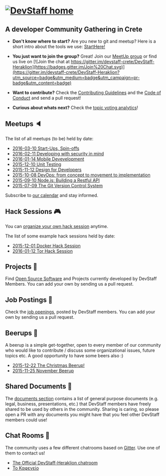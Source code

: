 # [![DevStaff home](images/logo.png)](http://www.devstaff.gr)
## A developer Community Gathering in Crete

* **Don't know where to start?** Are you new to git and meetup? Here is a short intro about the tools we use: [StartHere!](StartHere.md)

* **You just want to join the group?** Great!
  Join our [MeetUp group](http://www.meetup.com/DevStaff-A-Developer-Community-Gathering-In-Crete/) or find us live on [![Join the chat at https://gitter.im/devstaff-crete/DevStaff-Heraklion](https://badges.gitter.im/Join%20Chat.svg)](https://gitter.im/devstaff-crete/DevStaff-Heraklion?utm_source=badge&utm_medium=badge&utm_campaign=pr-badge&utm_content=badge)

* **Want to contribute?** Check the [Contributing Guidelines](CONTRIBUTING.md)
  and the [Code of Conduct](CodeOfConduct.md) and send a pull request!
* **Curious about whats next?** Check the [topic voting analytics](http://analytics.devstaff.gr)!

## Meetups :speaker:

The list of all meetups (to be) held by date:

* [2016-03-10 Start-Ups, Spin-offs](https://github.com/devstaff-crete/meetup08-Startups)
* [2016-02-11 Developing with security in mind](https://github.com/devstaff-crete/meetup07-Security)
* [2016-01-14 Mobile Devevelopment](https://github.com/devstaff-crete/meetup06-MobileDev)
* [2015-12-10 Unit Testing](https://github.com/devstaff-crete/meetup05-Testing)
* [2015-11-12 Design for Developers](https://github.com/devstaff-crete/meetup04-Design)
* [2015-10-08 DevOps: from concept to movement to implementation](https://github.com/devstaff-crete/meetup03-DevOps)
* [2015-09-10 Node.js: Building a Restful API](https://github.com/devstaff-crete/meetup02-NodeJS)
* [2015-07-09 The Git Version Control System](https://github.com/devstaff-crete/meetup01-Git)

Subscribe to [our calendar](http://www.meetup.com/DevStaff-A-Developer-Community-Gathering-In-Crete/events/) and stay informed.

## Hack Sessions :video_game:

You can [organize your own hack session](HackSessionHowTo.md) anytime.

The list of some example hack sessions held by date:

* [2015-12-01 Docker Hack Session](https://github.com/devstaff-crete/docker-hack-sessions)
* [2016-01-12 Tor Hack Session](https://github.com/DaKnOb/TorConfig)

## Projects :construction:

Find [Open Source Software](projects/README.md) and Projects currently developed by DevStaff Members. You can add your own by sending us a pull request.

## Job Postings :postal_horn:

Check the [job openings](jobs/README.md), posted by DevStaff members. You can add your own by
sending us a pull request.

## Beerups :beer:

A beerup is a simple get-together, open to every member of our community who would like to contribute / discuss some organizational issues, future topics etc. A good opportunity to have some beers also :)

* [2015-12-22 The Christmas Beerup!](beerups/20151222.md)
* [2015-11-25 November Beerup](beerups/20151125.md)

## Shared Documents :book:

The [documents section](https://github.com/devstaff-crete/DevStaff-Heraklion/tree/master/documents) contains a list of general purpose documents (e.g. legal, business, presentations, etc.) that DevStaff members have freely shared to be used by others in the community. Sharing is caring, so please open a PR with any documents you might have that you feel other DevStaff members could use!

## Chat Rooms :speech_balloon:

The community uses a few different chatrooms based on [Gitter](https://gitter.im/). Use one of them to contact us!

* [The Official DevStaff-Heraklion chatroom](https://gitter.im/devstaff-crete/DevStaff-Heraklion)
* [Το Καφενείο](https://gitter.im/devstaff-crete/DevStaff-Heraklion/%CE%9A%CE%B1%CF%86%CE%B5%CE%BD%CE%B5%CE%AF%CE%BF)
